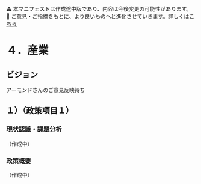 ⚠️ 本マニフェストは作成途中版であり、内容は今後変更の可能性があります。  
💬 ご意見・ご指摘をもとに、より良いものへと進化させていきます。詳しくは[こちら](README.md#このマニフェスト自身もみんなの知恵を集めて改善していきます)

# ４．産業

## ビジョン

アーモンドさんのご意見反映待ち

## １）（政策項目１）

### 現状認識・課題分析

（作成中）

### 政策概要

（作成中）

